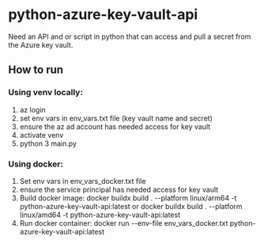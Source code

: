 # python-azure-key-vault-api
Need an API and or script in python that can access and pull a secret from the Azure key vault.

## How to run
### Using venv locally:
1. az login
2. set env vars in env_vars.txt file (key vault name and secret)
2. ensure the az ad account has needed access for key vault
3. activate venv
3. python 3 main.py

### Using docker:
1. Set env vars in env_vars_docker.txt file
2. ensure the service principal has needed access for key vault
3. Build docker image:
docker buildx build . --platform linux/arm64 -t python-azure-key-vault-api:latest or 
docker buildx build . --platform linux/amd64 -t python-azure-key-vault-api:latest
4. Run docker container:
docker run --env-file env_vars_docker.txt python-azure-key-vault-api:latest






